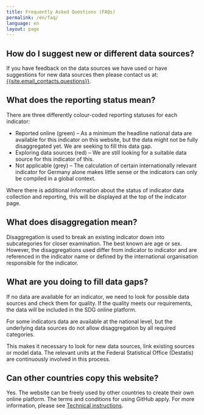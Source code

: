 ```yaml
---
title: Frequently Asked Questions (FAQs)
permalink: /en/faq/
language: en
layout: page
---
```


## How do I suggest new or different data sources?
If you have feedback on the data sources we have used or have suggestions for new data sources then please contact us at: <a href="mailto:{{site.email_contacts.questions}}">{{site.email_contacts.questions}}</a>.

## What does the reporting status mean?
There are three differently colour-coded reporting statuses for each indicator:

* Reported online (green) – As a minimum the headline national data are available for this indicator on this website, but the data might not be fully disaggregated yet. We are seeking to fill this data gap.
* Exploring data sources (red) – We are still looking for a suitable data source for this indicator of this.
* Not applicable (grey) – The calculation of certain internationally relevant indicator for Germany alone makes little sense or the indicators can only be compiled in a global context.

Where there is additional information about the status of indicator data collection and reporting, this will be displayed at the top of the indicator page.

## What does disaggregation mean?
Disaggregation is used to break an existing indicator down into subcategories for closer examination. The best known are age or sex. However, the disaggregations used differ from indicator to indicator and are referenced in the indicator name or defined by the international organisation responsible for the indicator.

## What are you doing to fill data gaps?
If no data are available for an indicator, we need to look for possible data sources and check them for quality. If the quality meets our requirements, the data will be included in the SDG online platform.

For some indicators data are available at the national level, but the underlying data sources do not allow disaggregation by all required categories.

This makes it necessary to look for new data sources, link existing sources or model data. The relevant units at the Federal Statistical Office (Destatis) are continuously involved in this process.

## Can other countries copy this website?
Yes. The website can be freely used by other countries to create their own online platform. The terms and conditions for using GitHub apply. For more information, please see [Technical instructions](https://g205sdgs.github.io/sdg-indicators/en/guidance/).
